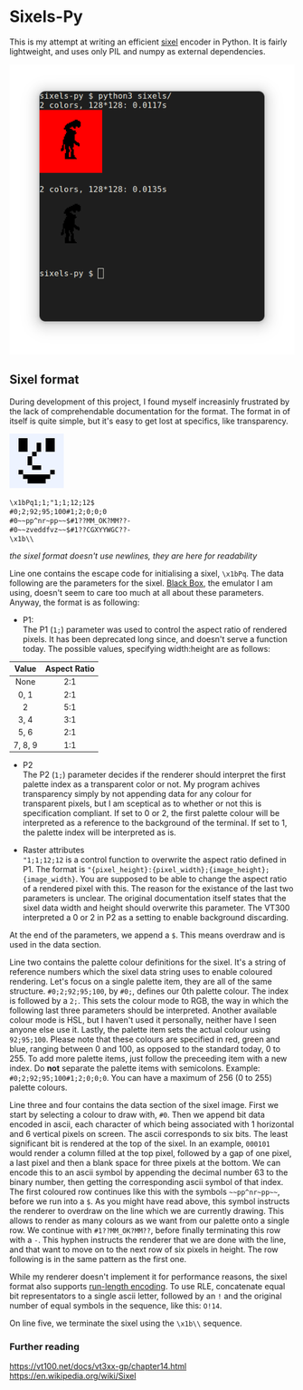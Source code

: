 # Sixels-Py
This is my attempt at writing an efficient [sixel](https://en.wikipedia.org/wiki/Sixel) encoder in Python. It is fairly lightweight, and uses only PIL and numpy as external dependencies.

![](docs/screenshot.png)

## Sixel format
During development of this project, I found myself increasinly frustrated by the lack of comprehendable documentation for the format. The format in of itself is quite simple, but it's easy to get lost at specifics, like transparency.


<img style="image-rendering: pixelated;" src="docs/example_sixel-96x.png">  

```
\x1bPq1;1;"1;1;12;12$
#0;2;92;95;100#1;2;0;0;0
#0~~pp^nr~pp~~$#1??MM_OK?MM??-
#0~~zveddfvz~~$#1??CGXYYWGC??-
\x1b\\
```
*the sixel format doesn't use newlines, they are here for readability*

Line one contains the escape code for initialising a sixel, `\x1bPq`. The data following are the parameters for the sixel. [Black Box](https://gitlab.gnome.org/raggesilver/blackbox), the emulator I am using, doesn't seem to care too much at all about these parameters. Anyway, the format is as following:

- P1:  
The P1 (`1;`) parameter was used to control the aspect ratio of rendered pixels. It has been deprecated long since, and doesn't serve a function today. The possible values, specifying width:height are as follows:

|  **Value**  |  **Aspect Ratio**  |
:------------:|:------------------:|
|  None       |  2:1               |
|  0, 1       |  2:1               | 
|  2          |  5:1               |
|  3, 4       |  3:1               |
|  5, 6       |  2:1               |
|  7, 8, 9    |  1:1               |

- P2  
The P2 (`1;`) parameter decides if the renderer should interpret the first palette index as a transparent color or not. My program achives transparency simply by not appending data for any colour for transparent pixels, but I am sceptical as to whether or not this is specification compliant. If set to 0 or 2, the first palette colour will be interpreted as a reference to the background of the terminal. If set to 1, the palette index will be interpreted as is.

- Raster attributes  
`"1;1;12;12` is a control function to overwrite the aspect ratio defined in P1. The format is `"{pixel_height}:{pixel_width};{image_height};{image_width}`. You are supposed to be able to change the aspect ratio of a rendered pixel with this. The reason for the existance of the last two parameters is unclear. The original documentation itself states that the sixel data width and height should overwrite this parameter. The VT300 interpreted a 0 or 2 in P2 as a setting to enable background discarding.

At the end of the parameters, we append a `$`. This means overdraw and is used in the data section. 

Line two contains the palette colour definitions for the sixel. It's a string of reference numbers which the sixel data string uses to enable coloured rendering. Let's focus on a single palette item, they are all of the same structure. `#0;2;92;95;100`, by `#0;`, defines our 0th palette colour. The index is followed by a `2;`. This sets the colour mode to RGB, the way in which the following last three parameters should be interpreted. Another available colour mode is HSL, but I haven't used it personally, neither have I seen anyone else use it. Lastly, the palette item sets the actual colour using `92;95;100`. Please note that these colours are specified in red, green and blue, ranging between 0 and 100, as opposed to the standard today, 0 to 255. To add more palette items, just follow the preceeding item with a new index. Do **not** separate the palette items with semicolons. Example: `#0;2;92;95;100#1;2;0;0;0`. You can have a maximum of 256 (0 to 255) palette colours.

Line three and four contains the data section of the sixel image. First we start by selecting a colour to draw with, `#0`. Then we append bit data encoded in ascii, each character of which being associated with 1 horizontal and 6 vertical pixels on screen. The ascii corresponds to six bits. The least significant bit is rendered at the top of the sixel. In an example, `000101` would render a column filled at the top pixel, followed by a gap of one pixel, a last pixel and then a blank space for three pixels at the bottom. We can encode this to an ascii symbol by appending the decimal number 63 to the binary number, then getting the corresponding ascii symbol of that index. The first coloured row continues like this with the symbols `~~pp^nr~pp~~`, before we run into a `$`. As you might have read above, this symbol instructs the renderer to overdraw on the line which we are currently drawing. This allows to render as many colours as we want from our palette onto a single row. We continue with `#1??MM_OK?MM??`, before finally terminating this row with a `-`. This hyphen instructs the renderer that we are done with the line, and that want to move on to the next row of six pixels in height. The row following is in the same pattern as the first one.

While my renderer doesn't implement it for performance reasons, the sixel format also supports [run-length encoding](https://en.wikipedia.org/wiki/Run-length_encoding). To use RLE, concatenate equal bit representators to a single ascii letter, followed by an `!` and the original number of equal symbols in the sequence, like this: `O!14`.

On line five, we terminate the sixel using the `\x1b\\` sequence. 

### Further reading
https://vt100.net/docs/vt3xx-gp/chapter14.html  
https://en.wikipedia.org/wiki/Sixel